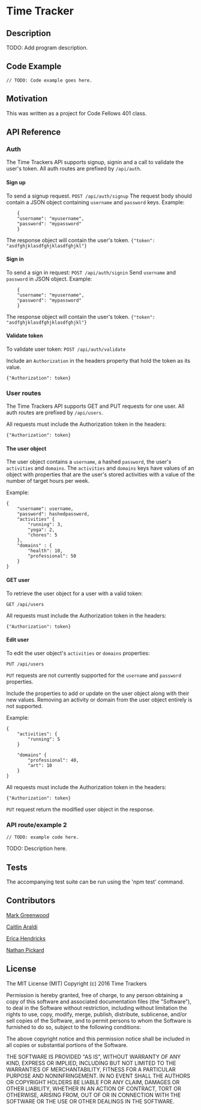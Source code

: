 # Time Tracker

## Description

TODO: Add program description.

## Code Example

```
// TODO: Code example goes here.
```

## Motivation

This was written as a project for Code Fellows 401 class.

## API Reference



### Auth

The Time Trackers API supports signup, signin and a call to validate the user's token.  All auth routes are prefixed by `/api/auth`. 

#### Sign up
To send a signup request. 
`POST /api/auth/signup` 
The request body should contain a JSON object containing `username` and `password` keys. 
Example: 
```
    {
    "username": "myusername", 
    "password": "mypassword"
    }
```

The response object will contain the user's token.
`{"token": "asdfghjklasdfghjklasdfghjkl"}`

#### Sign in 
To send a sign in request:
`POST /api/auth/signin`
Send `username` and `password` in JSON object. Example: 
```
    {
    "username": "myusername", 
    "password": "mypassword"
    }
```

The response object will contain the user's token.
`{"token": "asdfghjklasdfghjklasdfghjkl"}`

#### Validate token
To validate user token:
`POST /api/auth/validate`

Include an `Authorization` in the headers property that hold the token as its value. 

`{"Authorization": token}`


### User routes

The Time Trackers API supports GET and PUT requests for one user.  All auth routes are prefixed by `/api/users`. 

All requests must include the Authorization token in the headers:

`{"Authorization": token}`


#### The user object

The user object contains a `username`, a hashed `password`, the user's `activities` and `domains`.  The `activities` and `domains` keys have values of an object with properties that are the user's stored activities with a value of the number of target hours per week. 

Example: 

```
{
    "username": username,
    "password": hashedpassword,
    "activities" {
        "running": 3,
        "yoga": 2,
        "chores": 5
    }, 
    "domains" : {
        "health": 10,
        "professional": 50
    }
}
```


#### GET user

To retrieve the user object for a user with a valid token: 

`GET /api/users`

All requests must include the Authorization token in the headers:

`{"Authorization": token}`

#### Edit user

To edit the user object's `activities` or `domains` properties: 

`PUT /api/users`

`PUT` requests are not currently supported for the  `username` and `password` properties.  

Include the properties to add or update on the user object along with their new values. Removing an activity or domain from the user object entirely is not supported.  

Example: 
```
{
    "activities": {
        "running": 5
    }

    "domains" {
        "professional": 40,
        "art": 10
    }
}
```

All requests must include the Authorization token in the headers:

`{"Authorization": token}`

`PUT` request return the modified user object in the response. 

### API route/example 2

`// TODO: example code here.`

TODO: Description here.

## Tests

The accompanying test suite can be run using the 'npm test' command.

## Contributors

[Mark Greenwood](https://github.com/markgreenwood)

[Caitlin Araldi](https://github.com/caraldi)

[Erica Hendricks](https://github.com/elhendricks)

[Nathan Pickard](https://github.com/nathanpickard)

## License

The MIT License (MIT)
Copyright (c) 2016 Time Trackers

Permission is hereby granted, free of charge, to any person obtaining a copy of this software and associated documentation files (the "Software"), to deal in the Software without restriction, including without limitation the rights to use, copy, modify, merge, publish, distribute, sublicense, and/or sell copies of the Software, and to permit persons to whom the Software is furnished to do so, subject to the following conditions:

The above copyright notice and this permission notice shall be included in all copies or substantial portions of the Software.

THE SOFTWARE IS PROVIDED "AS IS", WITHOUT WARRANTY OF ANY KIND, EXPRESS OR IMPLIED, INCLUDING BUT NOT LIMITED TO THE WARRANTIES OF MERCHANTABILITY, FITNESS FOR A PARTICULAR PURPOSE AND NONINFRINGEMENT. IN NO EVENT SHALL THE AUTHORS OR COPYRIGHT HOLDERS BE LIABLE FOR ANY CLAIM, DAMAGES OR OTHER LIABILITY, WHETHER IN AN ACTION OF CONTRACT, TORT OR OTHERWISE, ARISING FROM, OUT OF OR IN CONNECTION WITH THE SOFTWARE OR THE USE OR OTHER DEALINGS IN THE SOFTWARE.

